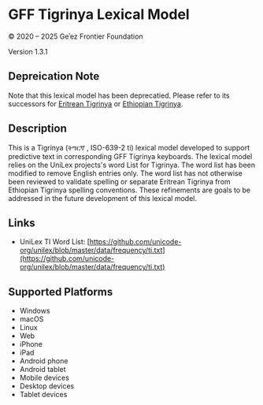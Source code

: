 GFF Tigrinya Lexical Model
==========================

© 2020 – 2025 Geʾez Frontier Foundation

Version 1.3.1

Depreication Note
-----------------
Note that this lexical model has been deprecatied.  Please refer to its successors for
[Eritrean Tigrinya](https://github.com/keymanapp/lexical-models/tree/master/release/gff/gff.ti_er.gff_tigrinya_eritrea) 
or [Ethiopian Tigrinya](https://github.com/keymanapp/lexical-models/tree/master/release/gff/gff.ti_et.gff_tigrinya_ethiopia).

Description
-----------

This is a Tigrinya (ትግርኛ , ISO-639-2 ti) lexical model developed to support predictive text in 
corresponding GFF Tigrinya keyboards.  The lexical model relies on the UniLex projects's word
List for Tigrinya.  The word list has been modified to remove English entries only.  The word
list has not otherwise been reviewed to validate spelling or separate Eritrean Tigrinya from
Ethiopian Tigrinya spelling conventions. These refinements are goals to be addressed in the
future development of this lexical model.


Links
-----
* UniLex TI Word List: [https://github.com/unicode-org/unilex/blob/master/data/frequency/ti.txt](https://github.com/unicode-org/unilex/blob/master/data/frequency/ti.txt)


Supported Platforms
-------------------
 * Windows
 * macOS
 * Linux
 * Web
 * iPhone
 * iPad
 * Android phone
 * Android tablet
 * Mobile devices
 * Desktop devices
 * Tablet devices

